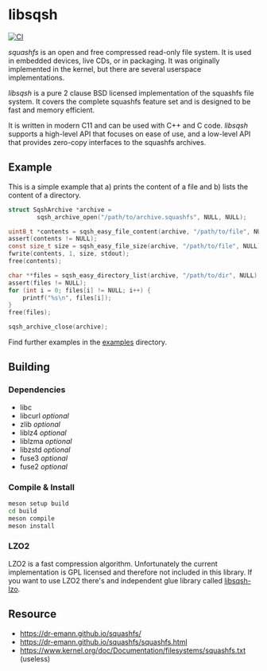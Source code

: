 # libsqsh
[![CI](https://github.com/Gottox/libsqsh/actions/workflows/ci.yaml/badge.svg)](https://github.com/Gottox/libsqsh/actions/workflows/ci.yaml)

*squashfs* is an open and free compressed read-only file system. It is used in
embedded devices, live CDs, or in packaging. It was originally implemented in
the kernel, but there are several userspace implementations.

*libsqsh* is a pure 2 clause BSD licensed implementation of the squashfs file
system. It covers the complete squashfs feature set and is designed to be fast
and memory efficient.

It is written in modern C11 and can be used with C++ and C code. *libsqsh*
supports a high-level API that focuses on ease of use, and a low-level API that
provides zero-copy interfaces to the squashfs archives.

## Example

This is a simple example that a) prints the content of a file and b) lists the
content of a directory.

```c
struct SqshArchive *archive =
		sqsh_archive_open("/path/to/archive.squashfs", NULL, NULL);

uint8_t *contents = sqsh_easy_file_content(archive, "/path/to/file", NULL);
assert(contents != NULL);
const size_t size = sqsh_easy_file_size(archive, "/path/to/file", NULL);
fwrite(contents, 1, size, stdout);
free(contents);

char **files = sqsh_easy_directory_list(archive, "/path/to/dir", NULL);
assert(files != NULL);
for (int i = 0; files[i] != NULL; i++) {
	printf("%s\n", files[i]);
}
free(files);

sqsh_archive_close(archive);
```

Find further examples in the [examples](examples) directory.

## Building

### Dependencies

* libc
* libcurl *optional*
* zlib *optional*
* liblz4 *optional*
* liblzma *optional*
* libzstd *optional*
* fuse3 *optional*
* fuse2 *optional*

### Compile & Install

```bash
meson setup build
cd build
meson compile
meson install
```

### LZO2

LZO2 is a fast compression algorithm. Unfortunately the current implementation
is GPL licensed and therefore not included in this library. If you want to use 
LZO2 there's and independent glue library called [libsqsh-lzo](https://github.com/Gottox/libsqsh-lzo).

## Resource

* https://dr-emann.github.io/squashfs/
* https://dr-emann.github.io/squashfs/squashfs.html
* https://www.kernel.org/doc/Documentation/filesystems/squashfs.txt (useless)
